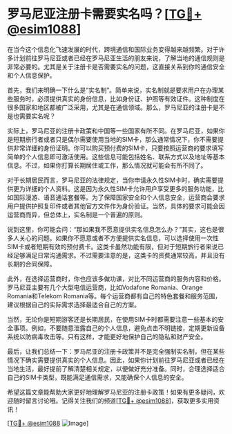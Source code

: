 # 罗马尼亚注册卡需要实名吗？[[TG💪+ @esim1088](https://t.me/s/esim1088)]

在当今这个信息化飞速发展的时代，跨境通信和国际业务变得越来越频繁。对于许多计划前往罗马尼亚或者已经在罗马尼亚生活的朋友来说，了解当地的通信规则是非常必要的。尤其是关于注册卡是否需要实名的问题，这直接关系到你的通信安全和个人信息保护。

首先，我们来明确一下什么是“实名制”。简单来说，实名制就是要求用户在办理某些服务时，必须提供真实的身份信息，比如身份证、护照等有效证件。这种制度在很多国家和地区都被广泛采用，尤其是在通信领域。那么，罗马尼亚的注册卡是不是也需要实名呢？

实际上，罗马尼亚的注册卡政策和中国等一些国家有所不同。在罗马尼亚，如果你是短期旅行者或者只是偶尔需要使用当地的SIM卡，那么通常情况下，你不需要提供非常详细的身份证明。你可以购买预付费的SIM卡，只要按照运营商的要求填写简单的个人信息即可激活使用。这些信息可能包括姓名、联系方式以及地址等基本信息。不过，如果你打算长期居住或工作，那么情况就可能会有所不同了。

对于长期居民而言，罗马尼亚的法律规定，当你申请永久性SIM卡时，确实需要提供更为详细的个人资料。这是因为永久性SIM卡允许用户享受更多的服务功能，比如国际漫游、语音通话套餐等。为了保障国家安全和个人信息安全，运营商会要求用户提供护照复印件或者其他官方文件作为身份验证。当然，具体的要求可能会因运营商而异，但总体上，实名制是一个普遍的原则。

说到这里，你可能会问：“那如果我不愿意提供实名信息怎么办？”其实，这也是很多人关心的问题。如果你不愿意或者不方便提供实名信息，可以选择使用一次性SIM卡或者短期有效的预付费卡。这类卡虽然功能有限，但对于短期旅行者来说已经足够满足日常沟通需求。不过需要注意的是，这类卡的资费通常较高，并且没有长期的合同保障。

此外，在选择运营商时，你也应该多做功课，对比不同运营商的服务内容和价格。罗马尼亚主要有几个大型电信运营商，比如Vodafone Romania、Orange Romania和Telekom Romania等。每个运营商都有自己的特色套餐和服务范围，建议根据自己的实际需求选择最适合自己的方案。

当然，无论你是短期游客还是长期居民，在使用SIM卡时都需要注意一些基本的安全事项。例如，不要随意泄露自己的个人信息，避免点击不明链接，定期更新设备系统以防病毒攻击等。只有这样，才能更好地保护自己的隐私和财产安全。

最后，让我们总结一下：罗马尼亚的注册卡政策并不是完全强制实名制，但在某些情况下确实需要提供真实的个人信息。因此，如果你计划前往罗马尼亚或者已经在当地生活，最好提前了解清楚相关规定，以便做好充分准备。同时，合理选择适合自己的SIM卡类型，既能满足通信需求，又能确保个人信息的安全。

希望这篇文章能帮助大家更好地理解罗马尼亚的注册卡政策！如果有更多疑问，欢迎随时留言讨论哦。记得关注我们的频道[[TG💪+ @esim1088](https://t.me/s/esim1088)]，获取更多实用资讯！

[[TG💪+ @esim1088](https://t.me/s/esim1088) ![Image](https://i.postimg.cc/4NQfJmqS/Snipaste-2025-05-13-00-14-12.png)]
